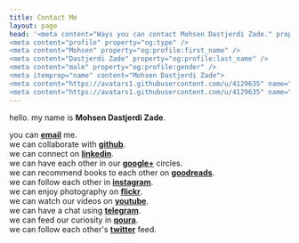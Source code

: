 ```yaml
---
title: Contact Me
layout: page
head: '<meta content="Ways you can contact Mohsen Dastjerdi Zade." property="og:description" />
<meta content="profile" property="og:type" />
<meta content="Mohsen" property="og:profile:first_name" />
<meta content="Dastjerdi Zade" property="og:profile:last_name" />
<meta content="male" property="og:profile:gender" />
<meta itemprop="name" content="Mohsen Dastjerdi Zade">
<meta content="https://avatars1.githubusercontent.com/u/4129635" name="image" />
<meta content="https://avatars1.githubusercontent.com/u/4129635" name="og:image" />'
---
```


hello. my name is **Mohsen Dastjerdi Zade**.

you can [**email**](mailto:me@mehsen.com) me.  
we can collaborate with [**github**](https://github.com/mohsend/).  
we can connect on [**linkedin**](https://ir.linkedin.com/in/mohsend/).  
we can have each other in our [**google+**](https://plus.google.com/+mohsendastjerdizade/) circles.  
we can recommend books to each other on [**goodreads**](https://www.goodreads.com/mohsend/).  
we can follow each other in [**instagram**](https://www.instagram.com/mehsend/).  
we can enjoy photography on [**flickr**](https://www.flickr.com/photos/mehsen/).  
we can watch our videos on [**youtube**](https://www.youtube.com/channel/UC042DJhjdsKnTmKKOwdmGjg).  
we can have a chat using [**telegram**](https://telegram.me/mehsend/).  
we can feed our curiosity in [**qoura**](https://www.quora.com/profile/Mohsen-Dastjerdi-Zade).  
we can follow each other's [**twitter**](https://twitter.com/dstjrd/) feed.  
